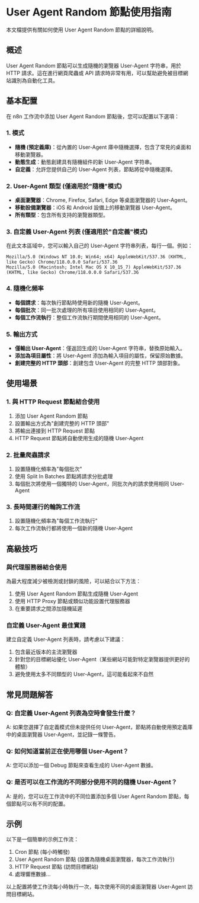 # User Agent Random 節點使用指南

本文檔提供有關如何使用 User Agent Random 節點的詳細說明。

## 概述

User Agent Random 節點可以生成隨機的瀏覽器 User-Agent 字符串，用於 HTTP 請求。這在進行網頁爬蟲或 API 請求時非常有用，可以幫助避免被目標網站識別為自動化工具。

## 基本配置

在 n8n 工作流中添加 User Agent Random 節點後，您可以配置以下選項：

### 1. 模式

- **隨機 (預定義庫)**：從內置的 User-Agent 庫中隨機選擇，包含了常見的桌面和移動瀏覽器。
- **動態生成**：動態創建具有隨機組件的新 User-Agent 字符串。
- **自定義**：允許您提供自己的 User-Agent 列表，節點將從中隨機選擇。

### 2. User-Agent 類型 (僅適用於"隨機"模式)

- **桌面瀏覽器**：Chrome, Firefox, Safari, Edge 等桌面瀏覽器的 User-Agent。
- **移動設備瀏覽器**：iOS 和 Android 設備上的移動瀏覽器 User-Agent。
- **所有類型**：包含所有支持的瀏覽器類型。

### 3. 自定義 User-Agent 列表 (僅適用於"自定義"模式)

在此文本區域中，您可以輸入自己的 User-Agent 字符串列表，每行一個。例如：

```
Mozilla/5.0 (Windows NT 10.0; Win64; x64) AppleWebKit/537.36 (KHTML, like Gecko) Chrome/118.0.0.0 Safari/537.36
Mozilla/5.0 (Macintosh; Intel Mac OS X 10_15_7) AppleWebKit/537.36 (KHTML, like Gecko) Chrome/118.0.0.0 Safari/537.36
```

### 4. 隨機化頻率

- **每個請求**：每次執行節點時使用新的隨機 User-Agent。
- **每個批次**：同一批次處理的所有項目使用相同的 User-Agent。
- **每個工作流執行**：整個工作流執行期間使用相同的 User-Agent。

### 5. 輸出方式

- **僅輸出 User-Agent**：僅返回生成的 User-Agent 字符串，替換原始輸入。
- **添加為項目屬性**：將 User-Agent 添加為輸入項目的屬性，保留原始數據。
- **創建完整的 HTTP 頭部**：創建包含 User-Agent 的完整 HTTP 頭部對象。

## 使用場景

### 1. 與 HTTP Request 節點結合使用

1. 添加 User Agent Random 節點
2. 設置輸出方式為"創建完整的 HTTP 頭部"
3. 將輸出連接到 HTTP Request 節點
4. HTTP Request 節點將自動使用生成的隨機 User-Agent

### 2. 批量爬蟲請求

1. 設置隨機化頻率為"每個批次"
2. 使用 Split In Batches 節點將請求分批處理
3. 每個批次將使用一個獨特的 User-Agent，同批次內的請求使用相同 User-Agent

### 3. 長時間運行的輪詢工作流

1. 設置隨機化頻率為"每個工作流執行"
2. 每次工作流執行都將使用一個新的隨機 User-Agent

## 高級技巧

### 與代理服務器結合使用

為最大程度減少被檢測或封鎖的風險，可以結合以下方法：

1. 使用 User Agent Random 節點生成隨機 User-Agent
2. 使用 HTTP Proxy 節點或類似功能設置代理服務器
3. 在重要請求之間添加隨機延遲

### 自定義 User-Agent 最佳實踐

建立自定義 User-Agent 列表時，請考慮以下建議：

1. 包含最近版本的主流瀏覽器
2. 針對您的目標網站優化 User-Agent（某些網站可能對特定瀏覽器提供更好的體驗）
3. 避免使用太多不同類型的 User-Agent，這可能看起來不自然

## 常見問題解答

### Q: 自定義 User-Agent 列表為空時會發生什麼？

A: 如果您選擇了自定義模式但未提供任何 User-Agent，節點將自動使用預定義庫中的桌面瀏覽器 User-Agent，並記錄一條警告。

### Q: 如何知道當前正在使用哪個 User-Agent？

A: 您可以添加一個 Debug 節點來查看生成的 User-Agent 數據。

### Q: 是否可以在工作流的不同部分使用不同的隨機 User-Agent？

A: 是的，您可以在工作流中的不同位置添加多個 User Agent Random 節點，每個節點可以有不同的配置。

## 示例

以下是一個簡單的示例工作流：

1. Cron 節點 (每小時觸發)
2. User Agent Random 節點 (設置為隨機桌面瀏覽器，每次工作流執行)
3. HTTP Request 節點 (訪問目標網站)
4. 處理響應數據...

以上配置將使工作流每小時執行一次，每次使用不同的桌面瀏覽器 User-Agent 訪問目標網站。 